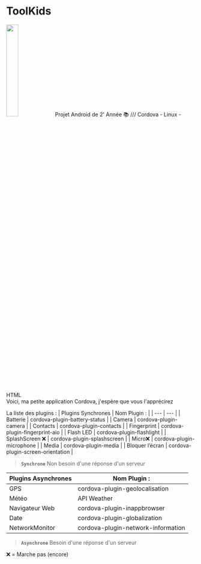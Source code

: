 # ToolKids
<img src="https://img.shields.io/badge/Etat-FINI-green" width="25%">
Projet Android de 2' Année 📚 /// Cordova - Linux - HTML<br>
Voici, ma petite application Cordova, j'espère que vous l'apprécirez 

La liste des plugins :
| Plugins Synchrones | Nom Plugin : |
| --- | --- |
| Batterie | cordova-plugin-battery-status |
| Camera | cordova-plugin-camera |
| Contacts | cordova-plugin-contacts |
| Fingerprint | cordova-plugin-fingerprint-aio |
| Flash LED | cordova-plugin-flashlight |
| SplashScreen ❌ | cordova-plugin-splashscreen |
| Micro❌ | cordova-plugin-microphone |
| Media | cordova-plugin-media |
| Bloquer l’écran | cordova-plugin-screen-orientation |

> **`Synchrone`** Non besoin d'une réponse d'un serveur
> 

| Plugins Asynchrones | Nom Plugin : |
| --- | --- |
| GPS | cordova-plugin-geolocalisation |
| Météo | API Weather |
| Navigateur Web | cordova-plugin-inappbrowser |
| Date | cordova-plugin-globalization |
| NetworkMonitor | cordova-plugin-network-information |
> **`Asynchrone`** Besoin d'une réponse d'un serveur
> 

❌ = Marche pas (encore)
